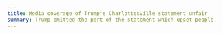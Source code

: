 ```yaml
---
title: Media coverage of Trump's Charlottesville statement unfair
summary: Trump omitted the part of the statement which upset people.
---
```

